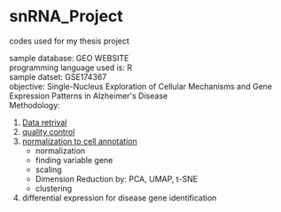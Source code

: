 # snRNA_Project
codes used for my thesis project

sample database: GEO WEBSITE<br>
programming language used is: R<br>
sample datset: GSE174367 <br>
objective: Single-Nucleus Exploration of Cellular Mechanisms and Gene Expression Patterns in Alzheimer's Disease<br>
Methodology: <ol>
<li><a href="code_to_load.R">Data retrival</li>
<li><a href="/snRNA_Project/QC.R" >quality control </li>
<li><a href="/snRNA_Project/Norm_anno.R">normalization to cell annotation</a>
    <ul>
        <li>normalization</li>
        <li>finding variable gene</li>
        <li>scaling</li>
        <li>Dimension Reduction by: PCA, UMAP, t-SNE</li>
        <li>clustering</li>
    </ul>
</li>
<li>differential expression for disease gene identification</li>
</ol>       
